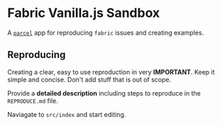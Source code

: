 # Fabric Vanilla.js Sandbox

A [`parcel`](https://parceljs.org/) app for reproducing `fabric` issues and creating examples.

## Reproducing

Creating a clear, easy to use reproduction in very **IMPORTANT**.
Keep it simple and concise.
Don't add stuff that is out of scope.

Provide a **detailed description** including steps to reproduce in the `REPRODUCE.md` file.

Naviagate to `src/index` and start editing.

